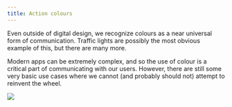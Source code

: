 ```yaml
---
title: Action colours
---
```


<div class="panels">
<div>

Even outside of digital design, we recognize colours as a near universal form of communication. Traffic lights are possibly the most obvious example of this, but there are many more.

Modern apps can be extremely complex, and so the use of colour is a critical part of communicating with our users. However, there are still some very basic use cases where we cannot (and probably should not) attempt to reinvent the wheel.
 
</div>
<div>

<img src="../communication-colours.png">

</div>
</div>
